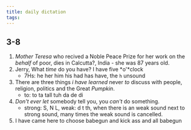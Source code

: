 ```yaml
---
title: daily dictation
tags:
---
```


## 3-8
1. *Mother Teresa* who recived a Noble Peace Prize for her work on the *behalf* of poor, dies in Calcutta?, India - she was 87 years old.
2. Jerry, What *time* do you have? I have five *o'*clock
    - 7Hs: he her him his had has have, the `h` unsound
3. There are three things *i have learned* never *to* discuss with people, religion, politics and the Great *Pumpkin*.
    - to: to ta tall tuh da de di
4. *Don't ever let* somebody tell you, you *can't* do something.
    - strong: S, N L, weak: d t th, when there is an weak sound next to strong sound, many times the weak sound is cancelled.
5. I have came here to choose babegun and kick ass and all babegun
